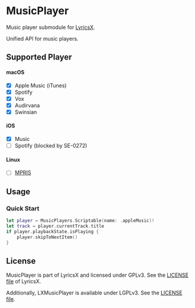 # MusicPlayer

Music player submodule for [LyricsX](https://github.com/ddddxxx/LyricsX).

Unified API for music players.

## Supported Player

#### macOS

- [x] Apple Music (iTunes)
- [x] Spotify
- [x] Vox
- [x] Audirvana
- [x] Swinsian

#### iOS

- [x] Music
- [ ] Spotify (blocked by SE-0272)

#### Linux

- [ ] [MPRIS](https://specifications.freedesktop.org/mpris-spec/latest/)

## Usage

### Quick Start

```swift
let player = MusicPlayers.Scriptable(name: .appleMusic)!
let track = player.currentTrack.title
if player.playbackState.isPlaying {
    player.skipToNextItem()
}
```

## License

MusicPlayer is part of LyricsX and licensed under GPLv3. See the [LICENSE file](https://github.com/ddddxxx/LyricsX/blob/master/LICENSE) of LyricsX.

Additionally, LXMusicPlayer is available under LGPLv3. See the [LICENSE file](Sources/LXMusicPlayer/LICENSE).
